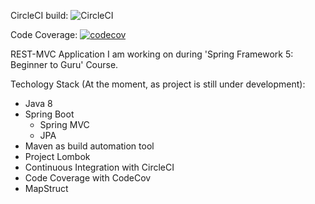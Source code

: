 CircleCI build: ![CircleCI](https://circleci.com/gh/mkraskiewicz/rest-mvc-app.png?circle-token=:circle-token) 

Code Coverage: [![codecov](https://codecov.io/gh/mkraskiewicz/rest-mvc-app/branch/master/graph/badge.svg)](https://codecov.io/gh/mkraskiewicz/rest-mvc-app )


REST-MVC Application I am working on during 'Spring Framework 5: Beginner to Guru' Course.

Techology Stack (At the moment, as project is still under development): 
- Java 8
- Spring Boot 
  - Spring MVC
  - JPA 
- Maven as build automation tool
- Project Lombok
- Continuous Integration with CircleCI
- Code Coverage with CodeCov
- MapStruct

